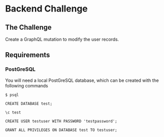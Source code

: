 # Backend Challenge
## The Challenge
Create a GraphQL mutation to modify the user records.
## Requirements
### PostGreSQL
You will need a local PostGreSQL database, which can be created with the following commands

`$ psql`

`CREATE DATABASE test;`

`\c test`

`CREATE USER testuser WITH PASSWORD 'testpassword';`

`GRANT ALL PRIVILEGES ON DATABASE test TO testuser;`
